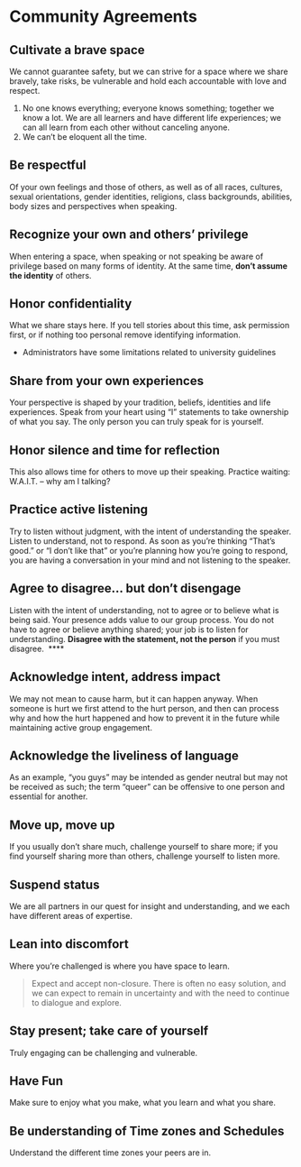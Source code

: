 # Community Agreements

## **Cultivate a brave space**

We cannot guarantee safety, but we can strive for a space where we share bravely, take risks, be vulnerable and hold each accountable with love and respect.

1. No one knows everything; everyone knows something; together we know a lot. We
are all learners and have different life experiences; we can all learn
from each other without canceling anyone.
2. We can’t be eloquent all the time.

## **Be respectful**

Of your own feelings and those of others, as well as of all races, cultures, sexual orientations, gender identities, religions, class backgrounds, abilities, body sizes and perspectives when speaking.

## **Recognize your own and others’ privilege**

When entering a space, when speaking or not speaking be aware of privilege based on many forms of identity. At the same time, **don’t assume the identity** of others.

## **Honor confidentiality**

What we share stays here. If you tell stories about this time, ask permission first, or if nothing too personal remove identifying information.

- Administrators have some limitations related to university guidelines

## **Share from your own experiences**

Your perspective is shaped by your tradition, beliefs, identities and life experiences. Speak from your heart using “I” statements to take ownership of what you say. The only person you can truly speak for is yourself.

## **Honor silence and time for reflection**

This also allows time for others to move up their speaking. Practice waiting: W.A.I.T. – why am I talking?

## **Practice active listening**

Try to listen without judgment, with the intent of understanding the speaker. Listen to understand, not to respond. As soon as you’re thinking “That’s good.” or “I don’t like that” or you’re planning how
you’re going to respond, you are having a conversation in your mind and not listening to the speaker.

## **Agree to disagree… but don’t disengage**

Listen with the intent of understanding, not to agree or to believe what is being said. Your presence adds value to our group process. You do not have to agree or believe anything shared; your job is to listen for understanding. **Disagree with the statement, not the person** if you must disagree.  ****

## **Acknowledge intent, address impact**

We may not mean to cause harm, but it can happen anyway. When someone is hurt we first attend to the hurt person, and then can process why and how the hurt happened and how to prevent it in the future while maintaining active group engagement.

## **Acknowledge the liveliness of language**

As an example, “you guys” may be intended as gender neutral but may not be received as such; the term “queer” can be offensive to one person and essential for another.

## **Move up, move up**

If you usually don’t share much, challenge yourself to share more; if you find yourself sharing more than others, challenge yourself to listen more.

## **Suspend status**

We are all partners in our quest for insight and understanding, and we each have different areas of expertise.

## **Lean into discomfort**

Where you’re challenged is where you have space to learn.

> Expect and accept non-closure. There is often no easy solution, and we can expect to remain in uncertainty and with the need to continue to dialogue and explore.

## **Stay present; take care of yourself**

Truly engaging can be challenging and vulnerable.

## **Have Fun**

Make sure to enjoy what you make, what you learn and what you share.

## **Be understanding of Time zones and Schedules**

Understand the different time zones your peers are in.